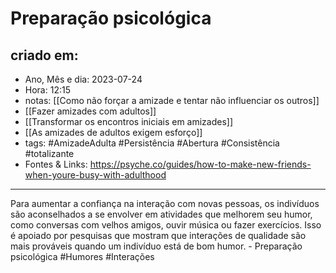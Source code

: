 # Preparação psicológica

## criado em: 
-  Ano, Mês e dia: 2023-07-24
- Hora: 12:15
- notas: [[Como não forçar a amizade e tentar não influenciar os outros]] 
-  [[Fazer amizades com adultos]]
- [[Transformar os encontros iniciais em amizades]]
- [[As amizades de adultos exigem esforço]]
- tags: #AmizadeAdulta #Persistência #Abertura #Consistência #totalizante 
- Fontes & Links: https://psyche.co/guides/how-to-make-new-friends-when-youre-busy-with-adulthood
---
Para aumentar a confiança na interação com novas pessoas, os indivíduos são aconselhados a se envolver em atividades que melhorem seu humor, como conversas com velhos amigos, ouvir música ou fazer exercícios. Isso é apoiado por pesquisas que mostram que interações de qualidade são mais prováveis quando um indivíduo está de bom humor. - Preparação psicológica #Humores #Interações